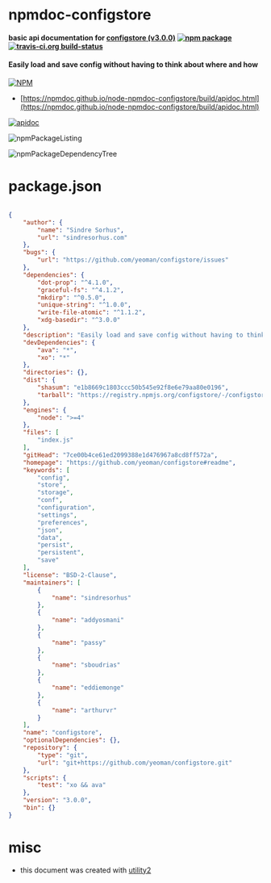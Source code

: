 # npmdoc-configstore

#### basic api documentation for  [configstore (v3.0.0)](https://github.com/yeoman/configstore#readme)  [![npm package](https://img.shields.io/npm/v/npmdoc-configstore.svg?style=flat-square)](https://www.npmjs.org/package/npmdoc-configstore) [![travis-ci.org build-status](https://api.travis-ci.org/npmdoc/node-npmdoc-configstore.svg)](https://travis-ci.org/npmdoc/node-npmdoc-configstore)

#### Easily load and save config without having to think about where and how

[![NPM](https://nodei.co/npm/configstore.png?downloads=true&downloadRank=true&stars=true)](https://www.npmjs.com/package/configstore)

- [https://npmdoc.github.io/node-npmdoc-configstore/build/apidoc.html](https://npmdoc.github.io/node-npmdoc-configstore/build/apidoc.html)

[![apidoc](https://npmdoc.github.io/node-npmdoc-configstore/build/screenCapture.buildCi.browser.%252Ftmp%252Fbuild%252Fapidoc.html.png)](https://npmdoc.github.io/node-npmdoc-configstore/build/apidoc.html)

![npmPackageListing](https://npmdoc.github.io/node-npmdoc-configstore/build/screenCapture.npmPackageListing.svg)

![npmPackageDependencyTree](https://npmdoc.github.io/node-npmdoc-configstore/build/screenCapture.npmPackageDependencyTree.svg)



# package.json

```json

{
    "author": {
        "name": "Sindre Sorhus",
        "url": "sindresorhus.com"
    },
    "bugs": {
        "url": "https://github.com/yeoman/configstore/issues"
    },
    "dependencies": {
        "dot-prop": "^4.1.0",
        "graceful-fs": "^4.1.2",
        "mkdirp": "^0.5.0",
        "unique-string": "^1.0.0",
        "write-file-atomic": "^1.1.2",
        "xdg-basedir": "^3.0.0"
    },
    "description": "Easily load and save config without having to think about where and how",
    "devDependencies": {
        "ava": "*",
        "xo": "*"
    },
    "directories": {},
    "dist": {
        "shasum": "e1b8669c1803ccc50b545e92f8e6e79aa80e0196",
        "tarball": "https://registry.npmjs.org/configstore/-/configstore-3.0.0.tgz"
    },
    "engines": {
        "node": ">=4"
    },
    "files": [
        "index.js"
    ],
    "gitHead": "7ce00b4ce61ed2099388e1d476967a8cd8ff572a",
    "homepage": "https://github.com/yeoman/configstore#readme",
    "keywords": [
        "config",
        "store",
        "storage",
        "conf",
        "configuration",
        "settings",
        "preferences",
        "json",
        "data",
        "persist",
        "persistent",
        "save"
    ],
    "license": "BSD-2-Clause",
    "maintainers": [
        {
            "name": "sindresorhus"
        },
        {
            "name": "addyosmani"
        },
        {
            "name": "passy"
        },
        {
            "name": "sboudrias"
        },
        {
            "name": "eddiemonge"
        },
        {
            "name": "arthurvr"
        }
    ],
    "name": "configstore",
    "optionalDependencies": {},
    "repository": {
        "type": "git",
        "url": "git+https://github.com/yeoman/configstore.git"
    },
    "scripts": {
        "test": "xo && ava"
    },
    "version": "3.0.0",
    "bin": {}
}
```



# misc
- this document was created with [utility2](https://github.com/kaizhu256/node-utility2)

